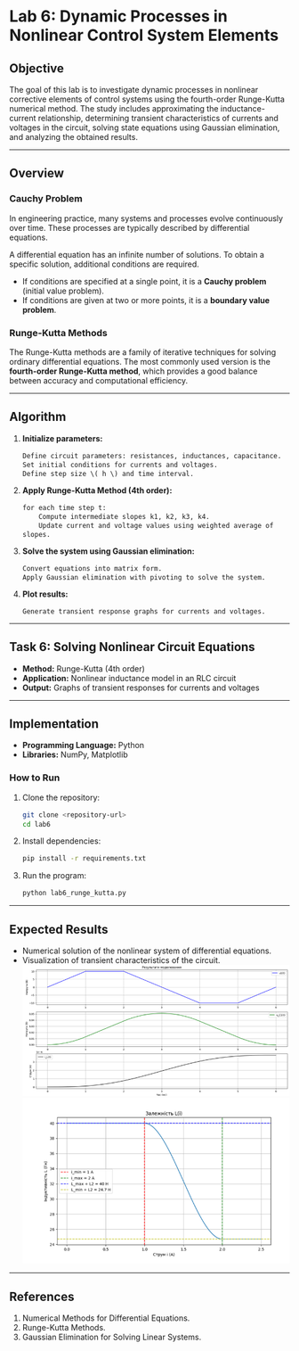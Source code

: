 # **Lab 6: Dynamic Processes in Nonlinear Control System Elements**  

## **Objective**  
The goal of this lab is to investigate dynamic processes in nonlinear corrective elements of control systems using the fourth-order Runge-Kutta numerical method. The study includes approximating the inductance-current relationship, determining transient characteristics of currents and voltages in the circuit, solving state equations using Gaussian elimination, and analyzing the obtained results.  

---

## **Overview**  

### **Cauchy Problem**  
In engineering practice, many systems and processes evolve continuously over time. These processes are typically described by differential equations.  

A differential equation has an infinite number of solutions. To obtain a specific solution, additional conditions are required.  

- If conditions are specified at a single point, it is a **Cauchy problem** (initial value problem).  
- If conditions are given at two or more points, it is a **boundary value problem**.  

### **Runge-Kutta Methods**  
The Runge-Kutta methods are a family of iterative techniques for solving ordinary differential equations. The most commonly used version is the **fourth-order Runge-Kutta method**, which provides a good balance between accuracy and computational efficiency.  

---

## **Algorithm**  

1. **Initialize parameters:**  
   ```  
   Define circuit parameters: resistances, inductances, capacitance.  
   Set initial conditions for currents and voltages.  
   Define step size \( h \) and time interval.  
   ```  
2. **Apply Runge-Kutta Method (4th order):**  
   ```  
   for each time step t:
       Compute intermediate slopes k1, k2, k3, k4.  
       Update current and voltage values using weighted average of slopes.  
   ```  
3. **Solve the system using Gaussian elimination:**  
   ```  
   Convert equations into matrix form.  
   Apply Gaussian elimination with pivoting to solve the system.  
   ```  
4. **Plot results:**  
   ```  
   Generate transient response graphs for currents and voltages.  
   ```  

---

## **Task 6: Solving Nonlinear Circuit Equations**  

- **Method:** Runge-Kutta (4th order)  
- **Application:** Nonlinear inductance model in an RLC circuit  
- **Output:** Graphs of transient responses for currents and voltages  

---

## **Implementation**  

- **Programming Language:** Python  
- **Libraries:** NumPy, Matplotlib  

### **How to Run**  
1. Clone the repository:  
   ```bash
   git clone <repository-url>
   cd lab6
   ```  
2. Install dependencies:  
   ```bash
   pip install -r requirements.txt
   ```  
3. Run the program:  
   ```bash
   python lab6_runge_kutta.py
   ```  

---

## **Expected Results**  
- Numerical solution of the nonlinear system of differential equations.  
- Visualization of transient characteristics of the circuit.  
![Графіки](graph_1.png)
![Графіки](graph_2.png)
---

## **References**  
1. Numerical Methods for Differential Equations.  
2. Runge-Kutta Methods.  
3. Gaussian Elimination for Solving Linear Systems.  
